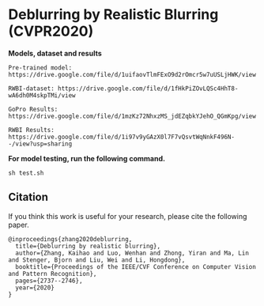 # Deblurring by Realistic Blurring (CVPR2020)


__Models, dataset and results__


```
Pre-trained model: https://drive.google.com/file/d/1uifaovTlmFExO9d2rOmcr5w7uUSLjHWK/view

RWBI-dataset: https://drive.google.com/file/d/1fHkPiZOvLQSc4HhT8-wA6dh0M4skpTMi/view

GoPro Results: https://drive.google.com/file/d/1mzKz72NhxzMS_jdEZqbkYJehO_QGmKpg/view 

RWBI Results: https://drive.google.com/file/d/1i97v9yGAzX0l7F7vQsvtWqNnkF496N--/view?usp=sharing
```




__For model testing, run the following command.__

```
sh test.sh
```



## Citation
If you think this work is useful for your research, please cite the following paper.

```
@inproceedings{zhang2020deblurring,
  title={Deblurring by realistic blurring},
  author={Zhang, Kaihao and Luo, Wenhan and Zhong, Yiran and Ma, Lin and Stenger, Bjorn and Liu, Wei and Li, Hongdong},
  booktitle={Proceedings of the IEEE/CVF Conference on Computer Vision and Pattern Recognition},
  pages={2737--2746},
  year={2020}
}
```



